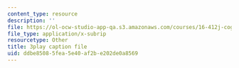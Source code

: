 ```yaml
---
content_type: resource
description: ''
file: https://ol-ocw-studio-app-qa.s3.amazonaws.com/courses/16-412j-cognitive-robotics-spring-2016/ddbe85085fea5e40af2be202de0a8569_4u9W1xOuts.vtt
file_type: application/x-subrip
resourcetype: Other
title: 3play caption file
uid: ddbe8508-5fea-5e40-af2b-e202de0a8569
---
```

